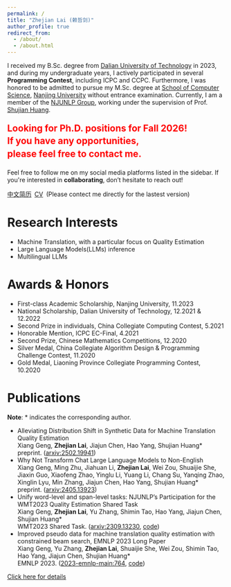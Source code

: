 ```yaml
---
permalink: /
title: "Zhejian Lai (赖哲剑)"
author_profile: true
redirect_from: 
  - /about/
  - /about.html
---
```


I received my B.Sc. degree from [Dalian University of Technology](https://www.dlut.edu.cn/) in 2023, and during my undergraduate years, I actively participated in several <strong>Programming Contest</strong>, including ICPC and CCPC. Furthermore, I was honored to be admitted to pursue my M.Sc. degree at [School of Computer Science](https://cs.nju.edu.cn/), [Nanjing University](https://www.nju.edu.cn/) without entrance examination. Currently, I am a member of the [NJUNLP Group](http://nlp.nju.edu.cn/homepage/), working under the supervision of Prof. [Shujian Huang](http://nlp.nju.edu.cn/huangsj/).

<div style="color: red; font-size: 1.5em; font-weight: bold; line-height: 1.4; margin-top: 20px; margin-bottom: 20px">   Looking for Ph.D. positions for Fall 2026!<br>   If you have any opportunities,<br>   please feel free to contact me. </div>

Feel free to follow me on my social media platforms listed in the sidebar. If you're interested in <strong>collaborating</strong>, don’t hesitate to reach out!

[中文简历](http://resume.laizj.fun/cv/)&ensp;[CV](http://resume.laizj.fun/cv/)&ensp;(Please contect me directly for the lastest version)

Research Interests
======
* Machine Translation, with a particular focus on Quality Estimation
* Large Language Models(LLMs) inference
* Multilingual LLMs

Awards & Honors
======
* First-class Academic Scholarship, Nanjing University, 11.2023
* National Scholarship, Dalian University of Technology, 12.2021 & 12.2022
* Second Prize in individuals, China Collegiate Computing Contest, 5.2021
* Honorable Mention, ICPC EC-Final, 4.2021
* Second Prize, Chinese Mathematics Competitions, 12.2020
* Silver Medal, China Collegiate Algorithm Design & Programming Challenge Contest, 11.2020
* Gold Medal, Liaoning Province Collegiate Programming Contest, 10.2020

Publications
======
<strong>Note</strong>: * indicates the corresponding author.

* Alleviating Distribution Shift in Synthetic Data for Machine Translation Quality Estimation
  <br/>
  Xiang Geng, **Zhejian Lai**, Jiajun Chen, Hao Yang, Shujian Huang*
  <br/>
  preprint. ([arxiv:2502.19941](https://arxiv.org/pdf/2502.19941))
* Why Not Transform Chat Large Language Models to Non-English
  <br/>
  Xiang Geng, Ming Zhu, Jiahuan Li, **Zhejian Lai**, Wei Zou, Shuaijie She, Jiaxin Guo, Xiaofeng Zhao, Yinglu Li, Yuang Li, Chang Su, Yanqing Zhao, Xinglin Lyu, Min Zhang, Jiajun Chen, Hao Yang, Shujian Huang*
  <br/>
  preprint. ([arxiv:2405.13923](https://arxiv.org/pdf/2405.13923))
* Unify word-level and span-level tasks: NJUNLP’s Participation for the WMT2023 Quality Estimation Shared Task
  <br/>
  Xiang Geng, **Zhejian Lai**, Yu Zhang, Shimin Tao, Hao Yang, Jiajun Chen, Shujian Huang*
  <br/>
  WMT2023 Shared Task. ([arxiv:2309.13230](https://arxiv.org/pdf/2309.13230), [code](https://github.com/NJUNLP/njuqe))
* Improved pseudo data for machine translation quality estimation with constrained beam search, EMNLP 2023 Long Paper
  <br/>
  Xiang Geng, Yu Zhang, **Zhejian Lai**, Shuaijie She, Wei Zou, Shimin Tao, Hao Yang, Jiajun Chen, Shujian Huang*
  <br/>
  EMNLP 2023. ([2023-emnlp-main:764](https://aclanthology.org/2023.emnlp-main.764.pdf), [code](https://github.com/NJUNLP/njuqe))

[Click here for details](http://resume.laizj.fun/publications/)